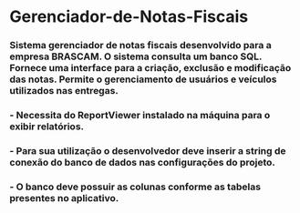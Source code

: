 # Gerenciador-de-Notas-Fiscais

### Sistema gerenciador de notas fiscais desenvolvido para a empresa BRASCAM. O sistema consulta um banco SQL. Fornece uma interface para a criação, exclusão e modificação das notas. Permite o gerenciamento de usuários e veículos utilizados nas entregas.
### - Necessita do ReportViewer instalado na máquina para o exibir relatórios.
### - Para sua utilização o desenvolvedor deve inserir a string de conexão do banco de dados nas configurações do projeto.
### - O banco deve possuir as colunas conforme as tabelas presentes no aplicativo.
